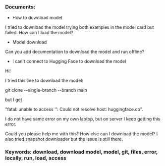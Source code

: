 ### Documents:
- How to download model

I tried to download the model trying both examples in the model card but failed. How can I load the model?
- Model download

Can you add documentation to download the model and run offline?
- I can't connect to Hugging Face to download the model

Hi!
I tried this line to download the model:
 git clone --single-branch --branch main 
but I get 
"fatal: unable to access '': Could not resolve host: huggingface.co".
I do not have same error on my own laptop, but on server I keep getting this error. 
Could you please help me with this? How else can I download the model? I also tried snapshot downloader but the issue is still there.
### Keywords: download, download model, model, git, files, error, locally, run, load, access